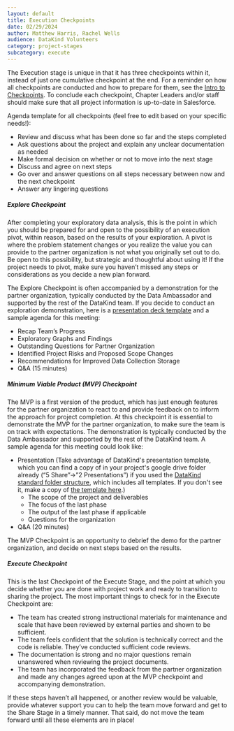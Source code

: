 ```yaml
---
layout: default
title: Execution Checkpoints
date: 02/29/2024
author: Matthew Harris, Rachel Wells
audience: DataKind Volunteers
category: project-stages
subcategory: execute
---
```


The Execution stage is unique in that it has three checkpoints within it, instead of just one cumulative checkpoint at the end. For a reminder on how all checkpoints are conducted and how to prepare for them, see the [Intro to Checkpoints](https://playbook.datakind.org/playbook/articles/127/introduction-to-checkpoints). To conclude each checkpoint, Chapter Leaders and/or staff should make sure that all project information is up\-to\-date in Salesforce.


Agenda template for all checkpoints (feel free to edit based on your specific needs!):


* Review and discuss what has been done so far and the steps completed
* Ask questions about the project and explain any unclear documentation as needed
* Make formal decision on whether or not to move into the next stage
* Discuss and agree on next steps
* Go over and answer questions on all steps necessary between now and the next checkpoint
* Answer any lingering questions


##### Explore Checkpoint


After completing your exploratory data analysis, this is the point in which you should be prepared for and open to the possibility of an execution pivot, within reason, based on the results of your exploration. A pivot is where the problem statement changes or you realize the value you can provide to the partner organization is not what you originally set out to do. Be open to this possibility, but strategic and thoughtful about using it! If the project needs to pivot, make sure you haven’t missed any steps or considerations as you decide a new plan forward.


The Explore Checkpoint is often accompanied by a demonstration for the partner organization, typically conducted by the Data Ambassador and supported by the rest of the DataKind team. If you decide to conduct an exploration demonstration, here is a [presentation deck template](https://docs.google.com/presentation/d/1dgDw7zpYthHpZST63MwI5X52p8y5ktMyCf2DpC3E7qY/edit?usp=sharing) and a sample agenda for this meeting:


* Recap Team’s Progress
* Exploratory Graphs and Findings
* Outstanding Questions for Partner Organization
* Identified Project Risks and Proposed Scope Changes
* Recommendations for Improved Data Collection Storage
* Q\&A (15 minutes)


##### Minimum Viable Product (MVP) Checkpoint


The MVP is a first version of the product, which has just enough features for the partner organization to react to and provide feedback on to inform the approach for project completion. At this checkpoint it is essential to demonstrate the MVP for the partner organization, to make sure the team is on track with expectations. The demonstration is typically conducted by the Data Ambassador and supported by the rest of the DataKind team. A sample agenda for this meeting could look like:


* Presentation (Take advantage of DataKind's presentation template, which you can find a copy of in your project's google drive folder already (“5 Share”→”2 Presentations”) if you used the [DataKind standard folder structure](https://playbook.datakind.org/playbook/articles/20), which includes all templates. If you don't see it, make a copy of [the template here](https://drive.google.com/drive/folders/1x6gUmtj4tpHZr2nhHbnFQjkhmpoVheQ0).)
	+ The scope of the project and deliverables
	+ The focus of the last phase
	+ The output of the last phase if applicable
	+ Questions for the organization
* Q&A (20 minutes)


The MVP Checkpoint is an opportunity to debrief the demo for the partner organization, and decide on next steps based on the results. 


##### Execute Checkpoint


This is the last Checkpoint of the Execute Stage, and the point at which you decide whether you are done with project work and ready to transition to sharing the project. The most important things to check for in the Execute Checkpoint are:


* The team has created strong instructional materials for maintenance and scale that have been reviewed by external parties and shown to be sufficient.
* The team feels confident that the solution is technically correct and the code is reliable. They’ve conducted sufficient code reviews.
* The documentation is strong and no major questions remain unanswered when reviewing the project documents.
* The team has incorporated the feedback from the partner organization and made any changes agreed upon at the MVP checkpoint and accompanying demonstration.


If these steps haven’t all happened, or another review would be valuable, provide whatever support you can to help the team move forward and get to the Share Stage in a timely manner. That said, do not move the team forward until all these elements are in place!